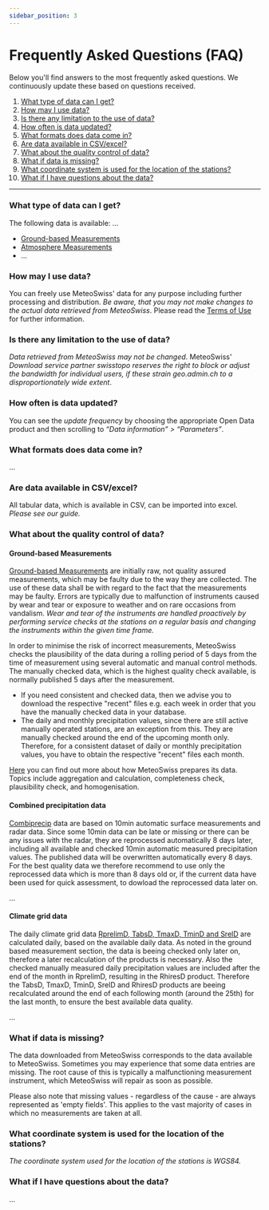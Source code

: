 ```yaml
---
sidebar_position: 3
---
```


# Frequently Asked Questions (FAQ)

Below you'll find answers to the most frequently asked questions. We continuously update these based on questions received.

<!-- Questions about the data -->
1. [What type of data can I get?](#what-type-of-data-can-i-get)
2. [How may I use data?](#how-may-i-use-data)
3. [Is there any limitation to the use of data?](#is-there-any-limitation-to-the-use-of-data)
4. [How often is data updated?](#how-often-is-data-updated)
5. [What formats does data come in?](#what-formats-does-data-come-in)
6. [Are data available in CSV/excel?](#are-data-available-in-csvexcel)
7. [What about the quality control of data?](#what-about-the-quality-control-of-data)
8. [What if data is missing?](#what-if-data-is-missing)
9. [What coordinate system is used for the location of the stations?](#what-coordinate-system-is-used-for-the-location-of-the-stations)
10. [What if I have questions about the data?](#what-if-i-have-questions-about-the-data)


<!--  TODO: Mögliche weitere Fragen:  -->
<!--  - FAQs geo.admin.ch referenzieren (aamsler)  -->
<!--  - Was ist ein Totalisator? (lim)  -->
<!--  - Welche Daten werden automatisch, welche manuell erhoben? (lim)  -->
<!--  - Warum werden Niederschlagsstationen anders gehandhabt als andere Stationen? (lim)  -->
<!--  - Warum ist eine Niederschlagssstation keine Atmosphärenmessung? (lim)  -->
<!--  - Warum sind Radardaten nicht auch Atmosphärenmessungen? (lim)  -->

---

### What type of data can I get?
The following data is available: ...
- [Ground-based Measurements](/a-data-groundbased)
- [Atmosphere Measurements](/b-data-atmosphere)
- ...
<!--  - [Climate Data](/c-data-climate)  -->
<!--  - [Radar Data](/d-data-radar)  -->
<!--  - [Forecast Data](/e-data-forecast)  -->



### How may I use data?
You can freely use MeteoSwiss' data for any purpose including further processing and distribution. *Be aware, that you may not make changes to the actual data retrieved from MeteoSwiss*. Please read the [Terms of Use](/general/terms-of-use) for further information.



### Is there any limitation to the use of data?
*Data retrieved from MeteoSwiss may not be changed*. MeteoSwiss' *Download service partner swisstopo reserves the right to block or adjust the bandwidth for individual users, if these strain geo.admin.ch to a disproportionately wide extent*.



### How often is data updated?
You can see the *update frequency* by choosing the appropriate Open Data product and then scrolling to *“Data information” > “Parameters”*.
<!-- Please note that lightning data does not have a specific update frequency, since the data is updated in real time. -->



<!-- ### How do I retrieve large quantities of data? -->
<!-- If you want to download large quantities of historical data, we recommend that you use download. --> 
<!-- *You can download .zip files, each containing historic data for a month or year. You are also able to download all historic data by selecting the file all.zip.* -->
<!-- Files contain the same data as in the API and are updated hourly. -->
 


### What formats does data come in?
...

<!-- MeteoSwiss’ open data is retrieved in JSON format (”JavaScript Object Notation”). JSON is a compact file format for the exchange of data. JSON is a text format which is platform- and language agnostic and which can be read by humans as well as machines. The JSON format can easily be converted to other file formats such as .csv or .xml.

All API's return GeoJSON for query responses and the downloaded files from Radar and Forecast APIs are in HDF5 and GRIB format, respectively.
 
Are data available in GIS format?

Data retrieved through the API is only available in JSON format, but DMI's open data can easiliy be imported directly into GIS. Please see our guide.

For QGIS there is a plugin called "DMI Open Data", that can be used to easily import data. Please see our guide. -->



### Are data available in CSV/excel?
All tabular data, which is available in CSV, can be imported into excel. *Please see our guide.*



### What about the quality control of data?
#### Ground-based Measurements
[Ground-based Measurements](/a-data-groundbased) are initially raw, not quality assured measurements, which may be faulty due to the way they are collected. The use of these data shall be with regard to the fact that the measurements may be faulty. Errors are typically due to malfunction of instruments caused by wear and tear or exposure to weather and on rare occasions from vandalism. *Wear and tear of the instruments are handled proactively by performing service checks at the stations on a regular basis and changing the instruments within the given time frame.* 

In order to minimise the risk of incorrect measurements, MeteoSwiss checks the plausibility of the data during a rolling period of 5 days from the time of measurement using several automatic and manual control methods. The manually checked data, which is the highest quality check available, is normally published 5 days after the measurement.
- If you need consistent and checked data, then we advise you to download the respective "recent" files e.g. each week in order that you have the manually checked data in your database.
- The daily and monthly precipitation values, since there are still active manually operated stations, are an exception from this. They are manually checked around the end of the upcoming month only. Therefore, for a consistent dataset of daily or monthly precipitation values, you have to obtain the respective "recent" files each month.

[Here](https://www.meteoswiss.admin.ch/weather/measurement-systems/data-management/data-preparation.html) you can find out more about how MeteoSwiss prepares its data. Topics include aggregation and calculation, completeness check, plausibility check, and homogenisation.

#### Combined precipitation data 
[Combiprecip](/d-radar-data/d1-precipitation-radar-products) data are based on 10min automatic surface measurements and radar data. 
Since some 10min data can be late or missing or there can be any issues with the radar, they are reprocessed automatically 8 days later, including all available and checked 10min automatic measured precipitation values.
The published data will be overwritten automatically every 8 days. 
For the best quality data we therefore recommend to use only the reprocessed data which is more than 8 days old or, if the current data have been used for quick assessment, to dowload the reprocessed data later on. 
 
...

#### Climate grid data
The daily climate grid data [RprelimD, TabsD, TmaxD, TminD and SrelD](/c-climate-data/c3-ground-based-climate-data) are calculated daily, based on the available daily data. As noted in the ground based measurement section, the data is beeing checked only later on, therefore a later recalculation of the products is necessary. Also the checked manually measured daily precipitation values are included after the end of the month in RprelimD, resulting in the RhiresD product. 
Therefore the TabsD, TmaxD, TminD, SrelD and RhiresD products are beeing recalculated around the end of each following month (around the 25th) for the last month, to ensure the best available data quality. 

...



<!-- ### Can I get data from third parties? -->
<!-- It is possible to download data from third parties, if an agreement exists between the third party and MeteoSwiss. The owner of the station is marked in the station metadata file of the respective Open Data product.

*If you have questions regarding data from third parties, please contact the authority responsible for the specific station or the data derived therefrom.* -->



### What if data is missing?
The data downloaded from MeteoSwiss corresponds to the data available to MeteoSwiss. Sometimes you may experience that some data entries are missing. The root cause of this is typically a malfunctioning measurement instrument, which MeteoSwiss will repair as soon as possible.

Please also note that missing values - regardless of the cause - are always represented as 'empty fields'. This applies to the vast majority of cases in which no measurements are taken at all.



### What coordinate system is used for the location of the stations?
*The coordinate system used for the location of the stations is WGS84.*
 
<!-- ### Why is MeteoSwiss' 1x1km grid data not available as open data? -->
<!-- *The 1x1 km grid is used as an intermediate basis to construct the spatial resolutions 10x10 km, 20x20 km, municipality data and country data. Under certain weather conditions the 1x1 km grid data can be quite imprecise, but by aggregating it to larger areas the uncertainty is reduced. Furthermore, 3rd party data, which MeteoSwiss doesn’t have permission to redistribute, can be deducted directly from the 1x1 km grid data.* -->



### What if I have questions about the data?
...

<!-- If you have questions regarding data, please contact the authority responsible for the specific station or the data derived therefrom.

You can see the owner of a station by selecting the appropriate Open Data product and then *choosing “Data information” > “Stations”* -->

<!-- ### What kind of optical flow method do you use for MeteoSwiss radar forecast? -->
<!-- In the radar forecast on www.dmi.dk we use Gunnar Farnebäck's dense optical flow algorithm as implemented in OpenCV: https://docs.opencv.org/3.4/de/d9e/classcv_1_1FarnebackOpticalFlow.html

We also use a range of other methods (e.g. Lucas-Kanade optical flow) available in pySTEPS: https://pysteps.readthedocs.io -->
 
<!-- ### Why is radar data in 5 minute intervals on *MeteoSwiss' App and Web* when full-range radar scans are only available in ten minute intervals through the Open Data service? -->
<!-- Radar data on *MeteoSwiss' App and Web* is a special product that *only shows the lowest elevation scan which is gathered every 5 minutes*. This data is currently not a part of MeteoSwiss' Open Data service. -->
 
<!-- ### *Why is the geographical location of the MeteoSwiss' forecast model inaccurate when visualized in certain GIS tools?* -->
<!-- *Depending on which tool or application used to visualize and process the GRIB file, an error in the geographical placement might occur due to a maximal decimal precision of three in GRIB files. Because of the high resolution of the model, a precision of 4 or 5 decimals is needed in certain geographical areas.*

*In order to compensate you have to use the eastern and western reach together with the number of grids all of which are written in the header of the GRIB file, to calculate the grid distance in degrees as shown in the following equation: ((..))*

*A precision of at least five decimals is recommended when using the above equation.*

*Now use the calculated grid distance along with the western reach and the number of grids to calculate the accurate eastern reach by using the following equation: ((..))* -->


